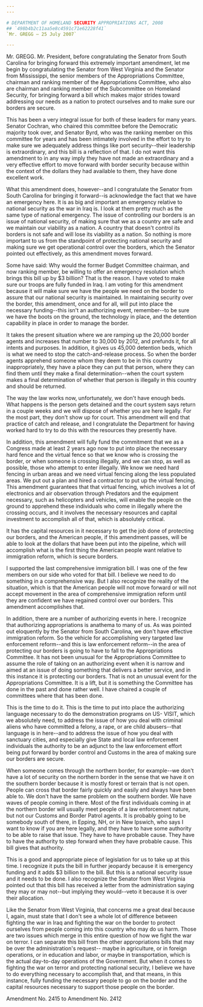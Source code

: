 ```yaml
---
---

# DEPARTMENT OF HOMELAND SECURITY APPROPRIATIONS ACT, 2008
## `498b4b2c11aa5e8c4591c71e62228f41`
`Mr. GREGG — 25 July 2007`

---
```



Mr. GREGG. Mr. President, before congratulating the Senator from 
South Carolina for bringing forward this extremely important amendment, 
let me begin by congratulating the Senator from West Virginia and the 
Senator from Mississippi, the senior members of the Appropriations 
Committee, chairman and ranking member of the Appropriations Committee, 
who also are chairman and ranking member of the Subcommittee on 
Homeland Security, for bringing forward a bill which makes major 
strides toward addressing our needs as a nation to protect ourselves 
and to make sure our borders are secure.

This has been a very integral issue for both of these leaders for 
many years. Senator Cochran, who chaired this committee before the 
Democratic majority took over, and Senator Byrd, who was the ranking 
member on this committee for years and has been intimately involved in 
the effort to try to make sure we adequately address things like port 
security--their leadership is extraordinary, and this bill is a 
reflection of that. I do not want this amendment to in any way imply 
they have not made an extraordinary and a very effective effort to move 
forward with border security because within the context of the dollars 
they had available to them, they have done excellent work.

What this amendment does, however--and I congratulate the Senator 
from South Carolina for bringing it forward--is acknowledge the fact 
that we have an emergency here. It is as big and important an emergency 
relative to national security as the war in Iraq is. I look at them 
pretty much as the same type of national emergency. The issue of 
controlling our borders is an issue of national security, of making 
sure that we as a country are safe and we maintain our viability as a 
nation. A country that doesn't control its borders is not safe and will 
lose its viability as a nation. So nothing is more important to us from 
the standpoint of protecting national security and making sure we get 
operational control over the borders, which the Senator pointed out 
effectively, as this amendment moves forward.

Some have said: Why would the former Budget Committee chairman, and 
now ranking member, be willing to offer an emergency resolution which 
brings this bill up by $3 billion? That is the reason. I have voted to 
make sure our troops are fully funded in Iraq. I am voting for this 
amendment because it will make sure we have the people we need on the 
border to assure that our national security is maintained. In 
maintaining security over the border, this amendment, once and for all, 
will put into place the necessary funding--this isn't an authorizing 
event, remember--to be sure we have the boots on the ground, the 
technology in place, and the detention capability in place in order to 
manage the border.

It takes the present situation where we are ramping up the 20,000 
border agents and increases that number to 30,000 by 2012, and prefunds 
it, for all intents and purposes. In addition, it gives us 45,000 
detention beds, which is what we need to stop the catch-and-release 
process. So when the border agents apprehend someone whom they deem to 
be in this country inappropriately, they have a place they can put that 
person, where they can find them until they make a final 
determination--when the court system makes a final determination of 
whether that person is illegally in this country and should be 
returned.

The way the law works now, unfortunately, we don't have enough beds. 
What happens is the person gets detained and the court system says 
return in a couple weeks and we will dispose of whether you are here 
legally. For the most part, they don't show up for court. This 
amendment will end that practice of catch and release, and I 
congratulate the Department for having worked hard to try to do this 
with the resources they presently have.

In addition, this amendment will fully fund the commitment that we as 
a Congress made at least 2 years ago now to put into place the 
necessary hard fence and the virtual fence so that we know who is 
crossing the border, or when someone is crossing illegally, and we can 
stop, as well as possible, those who attempt to enter illegally. We 
know we need hard fencing in urban areas and we need virtual fencing 
along the less populated areas. We put out a plan and hired a 
contractor to put up the virtual fencing. This amendment guarantees 
that that virtual fencing, which involves a lot of electronics and air 
observation through Predators and the equipment necessary, such as 
helicopters and vehicles, will enable the people on the ground to 
apprehend these individuals who come in illegally where the crossing 
occurs, and it involves the necessary resources and capital investment 
to accomplish all of that, which is absolutely critical.

It has the capital resources in it necessary to get the job done of 
protecting our borders, and the American people, if this amendment 
passes, will be able to look at the dollars that have been put into the 
pipeline, which will accomplish what is the first thing the American 
people want relative to immigration reform, which is secure borders.



I supported the last comprehensive immigration bill. I was one of the 
few members on our side who voted for that bill. I believe we need to 
do something in a comprehensive way. But I also recognize the reality 
of the situation, which is that the American people will not move 
forward or will not accept movement in the area of comprehensive 
immigration reform until they are confident we have regained control 
over our borders. This amendment accomplishes that.

In addition, there are a number of authorizing events in here. I 
recognize that authorizing appropriations is anathema to many of us. As 
was pointed out eloquently by the Senator from South Carolina, we don't 
have effective immigration reform. So the vehicle for accomplishing 
very targeted law enforcement reform--and this is law enforcement 
reform--in the area of protecting our borders is going to have to fall 
to the Appropriations Committee. It has not been unusual for the 
Appropriations Committee to assume the role of taking on an authorizing 
event when it is narrow and aimed at an issue of doing something that 
delivers a better service, and in this instance it is protecting our 
borders. That is not an unusual event for the Appropriations Committee. 
It is a lift, but it is something the Committee has done in the past 
and done rather well. I have chaired a couple of committees where that 
has been done.

This is the time to do it. This is the time to put into place the 
authorizing language necessary to do the demonstration programs on US-
VISIT, which we absolutely need, to address the issue of how you deal 
with criminal aliens who have committed a felony, a rape, or are child 
abusers--that language is in here--and to address the issue of how you 
deal with sanctuary cities, and especially give State and local law 
enforcement individuals the authority to be an adjunct to the law 
enforcement effort being put forward by border control and Customs in 
the area of making sure our borders are secure.

When someone comes through the northern border, for example--we don't 
have a lot of security on the northern border in the sense that we have 
it on the southern border because it is mostly forest or terrain that 
is not open. People can cross that border fairly quickly and easily and 
always have been able to. We don't have the same problem on the 
southern border. We have waves of people coming in there. Most of the 
first individuals coming in at the northern border will usually meet 
people of a law enforcement nature, but not our Customs and Border 
Patrol agents. It is probably going to be somebody south of there, in 
Epping, NH, or in New Ipswich, who says I want to know if you are here 
legally, and they have to have some authority to be able to raise that 
issue. They have to have probable cause. They have to have the 
authority to step forward when they have probable cause. This bill 
gives that authority.

This is a good and appropriate piece of legislation for us to take up 
at this time. I recognize it puts the bill in further jeopardy because 
it is emergency funding and it adds $3 billion to the bill. But this is 
a national security issue and it needs to be done. I also recognize the 
Senator from West Virginia pointed out that this bill has received a 
letter from the administration saying they may or may not--but implying 
they would--veto it because it is over their allocation.


Like the Senator from West Virginia, that concerns me a great deal 
because I, again, must state that I don't see a whole lot of difference 
between fighting the war in Iraq and fighting the war on the border to 
protect ourselves from people coming into this country who may do us 
harm. Those are two issues which merge in this entire question of how 
we fight the war on terror. I can separate this bill from the other 
appropriations bills that may be over the administration's request--
maybe in agriculture, or in foreign operations, or in education and 
labor, or maybe in transportation, which is the actual day-to-day 
operations of the Government. But when it comes to fighting the war on 
terror and protecting national security, I believe we have to do 
everything necessary to accomplish that, and that means, in this 
instance, fully funding the necessary people to go on the border and 
the capital resources necessary to support those people on the border.










Amendment No. 2415 to Amendment No. 2412
